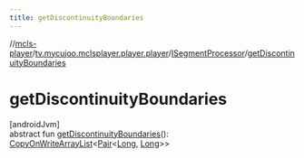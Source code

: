 ```yaml
---
title: getDiscontinuityBoundaries
---
```

//[mcls-player](../../../index.html)/[tv.mycujoo.mclsplayer.player.player](../index.html)/[ISegmentProcessor](index.html)/[getDiscontinuityBoundaries](get-discontinuity-boundaries.html)



# getDiscontinuityBoundaries



[androidJvm]\
abstract fun [getDiscontinuityBoundaries](get-discontinuity-boundaries.html)(): [CopyOnWriteArrayList](https://developer.android.com/reference/kotlin/java/util/concurrent/CopyOnWriteArrayList.html)&lt;[Pair](https://kotlinlang.org/api/latest/jvm/stdlib/kotlin/-pair/index.html)&lt;[Long](https://kotlinlang.org/api/latest/jvm/stdlib/kotlin/-long/index.html), [Long](https://kotlinlang.org/api/latest/jvm/stdlib/kotlin/-long/index.html)&gt;&gt;




